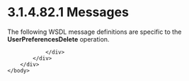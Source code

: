 <html dir="LTR" xmlns:mshelp="http://msdn.microsoft.com/mshelp" xmlns:ddue="http://ddue.schemas.microsoft.com/authoring/2003/5" xmlns:xlink="http://www.w3.org/1999/xlink" xmlns:tool="http://www.microsoft.com/tooltip">
    <head>
        <meta http-equiv="Content-Type" content="text/html; CHARSET=utf-8"></meta>
        <meta name="save" content="history"></meta>
        <title>3.1.4.82.1 Messages</title>
        <xml>
            <mshelp:toctitle title="3.1.4.82.1 Messages"></mshelp:toctitle>
            <mshelp:rltitle title="[MS-SSMDSWS-15]: Messages"></mshelp:rltitle>
            <mshelp:keyword index="A" term="4ca3a8ed-ccae-4f97-b4df-6841ecf8b107"></mshelp:keyword>
            <mshelp:attr name="DCSext.ContentType" value="open specification"></mshelp:attr>
            <mshelp:attr name="AssetID" value="4ca3a8ed-ccae-4f97-b4df-6841ecf8b107"></mshelp:attr>
            <mshelp:attr name="TopicType" value="kbRef"></mshelp:attr>
            <mshelp:attr name="DCSext.Title" value="[MS-SSMDSWS-15]: Messages" />
        </xml>
    </head>
    <body>
        <div id="header">
            <h1 class="heading">3.1.4.82.1 Messages</h1>
        </div>
        <div id="mainSection">
            <div id="mainBody">
                <div id="allHistory" class="saveHistory"></div>
                <div id="sectionSection0" class="section" name="collapseableSection">
                    

<p>The following WSDL message definitions are specific to the <b>UserPreferencesDelete</b>
operation.</p>


                </div>
            </div>
        </div>
    </body>
</html>
